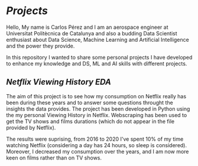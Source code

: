 # *Projects*
Hello, 
My name is Carlos Pérez and I am an aerospace engineer at Universitat Politècnica de Catalunya and also a budding Data Scientist enthusiast about Data Science, Machine Learning and Artificial Intelligence and the power they provide. 

In this repository I wanted to share some personal projects I have developed to enhance my knowledge and DS, ML and AI skills with different projects. 

## *Netflix Viewing History EDA*
    
The aim of this project is to see how my consumption on Netflix really has been during these years and to answer some questions throught the insights the data provides. The project has been developed in Python using the my personal Viewing History in Netflix. Webscraping has been used to get the TV shows and films durations (which do not appear in the file provided by Netflix).

The results were suprising, from 2016 to 2020 I've spent 10% of my time watching Netflix (considering a day has 24 hours, so sleep is considered). Moreover, I decreased my consumption over the years, and I am now more keen on films rather than on TV shows.  
      
    
   

